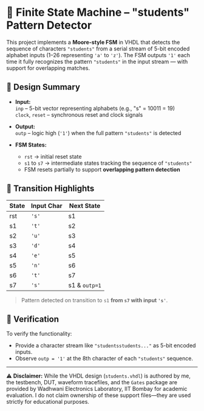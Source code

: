 # 🧠 Finite State Machine – "students" Pattern Detector

This project implements a **Moore-style FSM** in VHDL that detects the sequence of characters `"students"` from a serial stream of 5-bit encoded alphabet inputs (1–26 representing `'a'` to `'z'`). The FSM outputs `'1'` each time it fully recognizes the pattern `"students"` in the input stream — with support for overlapping matches.

## 🧾 Design Summary

- **Input:**  
  `inp` – 5-bit vector representing alphabets (e.g., "s" = 10011 = 19)  
  `clock`, `reset` – synchronous reset and clock signals  

- **Output:**  
  `outp` – logic high (`'1'`) when the full pattern `"students"` is detected

- **FSM States:**
  - `rst` → initial reset state
  - `s1` to `s7` → intermediate states tracking the sequence of `"students"`
  - FSM resets partially to support **overlapping pattern detection**

## 🔁 Transition Highlights

| State | Input Char | Next State |
|-------|------------|------------|
| rst   | `'s'`      | s1         |
| s1    | `'t'`      | s2         |
| s2    | `'u'`      | s3         |
| s3    | `'d'`      | s4         |
| s4    | `'e'`      | s5         |
| s5    | `'n'`      | s6         |
| s6    | `'t'`      | s7         |
| s7    | `'s'`      | s1 & `outp=1` |

> Pattern detected on transition to `s1` **from `s7` with input `'s'`**.

## 🧪 Verification

To verify the functionality:
- Provide a character stream like `"studentsstudents..."` as 5-bit encoded inputs.
- Observe `outp = '1'` at the 8th character of each `"students"` sequence.

---

⚠️ **Disclaimer:** While the VHDL design (`students.vhdl`) is authored by me, the testbench, DUT, waveform tracefiles, and the `Gates` package are provided by Wadhwani Electronics Laboratory, IIT Bombay for academic evaluation. I do not claim ownership of these support files—they are used strictly for educational purposes.
